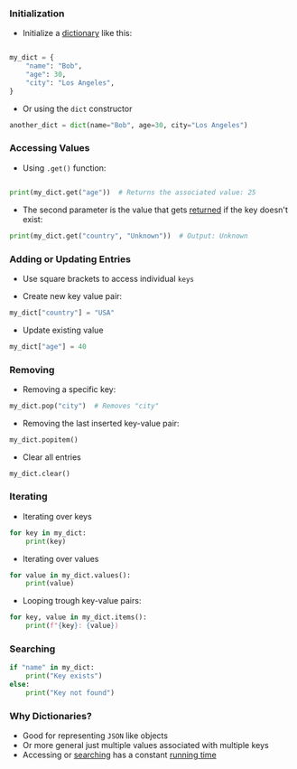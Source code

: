 ### Initialization

- Initialize a [dictionary](computer-science/docs/basics/data-structures/dictionaries.md) like this:

```python

my_dict = {
    "name": "Bob",
    "age": 30,
    "city": "Los Angeles",
}

```

- Or using the `dict` constructor

```python
another_dict = dict(name="Bob", age=30, city="Los Angeles")
```

### Accessing Values

- Using `.get()` function:

```python

print(my_dict.get("age"))  # Returns the associated value: 25

```

- The second parameter is the value that gets [returned](computer-science/docs/python/functions.md) if the key doesn't exist:

```python
print(my_dict.get("country", "Unknown"))  # Output: Unknown
```

### Adding or Updating Entries

- Use square brackets to access individual `keys`

- Create new key value pair:

```python
my_dict["country"] = "USA"
```

- Update existing value

```python
my_dict["age"] = 40
```

### Removing

- Removing a specific key:

```python
my_dict.pop("city")  # Removes "city"
```

- Removing the last inserted key-value pair: 

```python
my_dict.popitem()
```

-  Clear all entries

```python
my_dict.clear()
```

### Iterating

- Iterating over keys

```python
for key in my_dict:
	print(key)
```

- Iterating over values

```python
for value in my_dict.values():
	print(value)
```

- Looping trough key-value pairs:

```python
for key, value in my_dict.items():
	print(f"{key}: {value})
```

### Searching

```python
if "name" in my_dict:
    print("Key exists")
else:
    print("Key not found")
```

### Why Dictionaries?

- Good for representing `JSON` like objects
- Or more general just multiple values associated with multiple keys
- Accessing or [searching](contents-searching.md) has a constant [running time](running-time.md)
 
